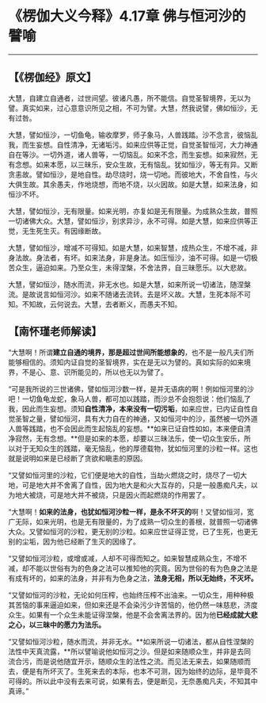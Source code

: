 # 《楞伽大义今释》4.17章 佛与恒河沙的譬喻

------

## 【《楞伽经》原文】

大慧，自建立自通者，过世间望。彼诸凡愚，所不能信。自觉圣智境界，无以为譬。真实如来，过心意意识所见之相，不可为譬。大慧，然我说譬，佛如恒沙，无有过咎。

大慧，譬如恒沙，一切鱼龟，输收摩罗，师子象马，人兽践踏。沙不念言，彼恼乱我，而生妄想。自性清净，无诸垢污。如来应供等正觉，自觉圣智恒河，大力神通自在等沙。一切外道，诸人兽等，一切恼乱。如来不念，而生妄想。如来寂然，无有念想。如来本愿，以三昧乐，安众生故，无有恼乱。犹如恒沙，等无有异。又断贪恚故。譬如恒沙，是地自性。劫尽烧时，烧一切地。而彼地大，不舍自性，与火大俱生故。其余愚夫，作地烧想，而地不烧，以火因故。如是大慧，如来法身，如恒沙不坏。

大慧，譬如恒沙，无有限量。如来光明，亦复如是无有限量。为成熟众生故，普照一切诸佛大众。大慧，譬如恒沙，别求异沙，永不可得。如是大慧，如来应供等正觉，无生死生灭。有因缘断故。

大慧，譬如恒沙，增减不可得知。如是大慧，如来智慧，成热众生，不增不减，非身法故。身法者，有坏。如来法身，非是身法。如压恒沙，油不可得。如是一切极苦众生，逼迫如来。乃至众生，未得涅槃，不舍法界，自三昧愿乐。以大悲故。

大慧，譬如恒沙，随水而流，非无水也。如是大慧，如来所说一切诸法，随涅槃流。是故说言如恒河沙。如来不随诸去流转。去是坏义故。大慧，生死本际不可知。不知故，云何说去。大慧，去者断义，而愚夫不知。

## 【南怀瑾老师解读】

“大慧啊！所谓**建立自通的境界，那是超过世间所能想象的**，也不是一般凡夫们所能够相信的。须知内证自觉的圣智境界，实在是无以为譬的。真如实际的如来境界，不是心、意、识所能见的，所以也无以为譬了。

“可是我所说的三世诸佛，譬如恒河沙数一样，是并无语病的啊！例如恒河里的沙吧！一切鱼龟龙蛇，象马人兽，都可加以践踏，而沙总不会抱怨说：他们恼乱了我，因此而生妄想。须知**自性清净，本来没有一切污垢**，如来应世，已内证自性自觉圣智之量，譬如恒河，具有大力自在的神通，又如恒河中的沙，虽然被一切外道人兽等践踏，也不会因此而生起恼乱的妄想。**如来已证自性如如，本来便自清净寂然，无有念想。**但是如来的本愿，却要以三昧法乐，使一切众生安乐，所以对于无知众生的践踏，毫无恼乱，他的厚德载物，犹如恒河里的沙粒一样。这也就是说明如来是已经断了贪欲和瞋恚的原因。

“又譬如恒河里的沙粒，它们便是地大的自性，当劫火燃烧之时，烧尽了一切大地，可是地大并不舍离了自性，因为地大是和火大互存的，只是一般愚痴凡夫，以为地大被烧，可是地大并不被烧，只是因火而起燃烧的作用罢了。

“大慧啊！**如来的法身，也犹如恒河沙粒一样，是永不坏灭的**啊！又譬如恒河，宽广无际，如来光明，也是无有限量的，为了成熟一切众生的善根，就普照一切诸佛大众。又譬如恒河的沙粒，更无别的沙粒。如来应世证得正觉，已了生死，也更无别的尘垢，因为他已经断了生灭的因缘了。

“又譬如恒河沙粒，或增或减，人却不可得而知之。如来智慧成熟众生，不增不减，却不能以世俗有为的色身之法可以推知他的究竟。因为世俗的有为色身之法是有成有坏的，如来的法身，并非有为色身之法，**法身无相，所以无始终，不灭坏。**

“又譬如恒河的沙粒，无论如何压榨，也始终压榨不出油来。一切众生，用种种极其苦恼的事来逼迫如来，但如来还是不会染污少许苦恼的，他仍然一味慈悲，济度众生。如果有一个众生未能证得涅槃，他是不会舍离法界的。因为他**已经成就大悲之心，以三昧中的愿力为法乐。**

“又譬如恒河沙粒，随水而流，并非无水。**如来所说一切诸法，都从自性涅槃的法性中天真流露，**所以譬喻说他如恒河之沙。但是如来随顺众生，并非是去同流合污，而是说他随宜开示，随顺众生的法性之流。而见法无来去，如果随顺而去，便是有所坏灭了。生死来去的本际，也本不可测，因为始终的边际，是毕竟不可得的。所以此中没有去来可说，如果有去，便是断见，无奈愚痴凡夫，不知其中真谛。”

